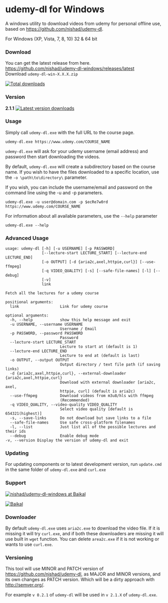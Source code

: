 # udemy-dl for Windows
A windows utility to download videos from udemy for personal offline use, based on <https://github.com/nishad/udemy-dl>.

For Windows (XP, Vista, 7, 8, 10) 32 & 64 bit

### Download

You can get the latest release from here.  
https://github.com/nishad/udemy-dl-windows/releases/latest  
Download `udemy-dl-win-X.X.X.zip`

[![Total downloads](https://img.shields.io/github/downloads/nishad/udemy-dl-windows/total.svg)](https://github.com/nishad/udemy-dl-windows/releases/latest)

### Version
**2.1.1** [![Latest version downloads](https://img.shields.io/github/downloads/nishad/udemy-dl-windows/latest/total.svg)](https://github.com/nishad/udemy-dl-windows/releases/latest)

### Usage

Simply call `udemy-dl.exe` with the full URL to the course page.
```
udemy-dl.exe https://www.udemy.com/COURSE_NAME
```
`udemy-dl.exe` will ask for your udemy username (email address) and password then start downloading the videos.

By default, `udemy-dl.exe` will create a subdirectory based on the course name.  If you wish to have the files downloaded to a specific location, use the `-o \path\to\directory\` parameter.

If you wish, you can include the username/email and password on the command line using the -u and -p parameters.

```
udemy-dl.exe -u user@domain.com -p $ecRe7w0rd https://www.udemy.com/COURSE_NAME
```

For information about all available parameters, use the `--help` parameter
```
udemy-dl.exe --help
```

### Advanced Usage

```
usage: udemy-dl [-h] [-u USERNAME] [-p PASSWORD]
                [--lecture-start LECTURE_START] [--lecture-end LECTURE_END]
                [-o OUTPUT] [-d {aria2c,axel,httpie,curl}] [--use-ffmpeg]
                [-q VIDEO_QUALITY] [-s] [--safe-file-names] [-l] [--debug]
                [-v]
                link

Fetch all the lectures for a udemy course

positional arguments:
  link                  Link for udemy course

optional arguments:
  -h, --help            show this help message and exit
  -u USERNAME, --username USERNAME
                        Username / Email
  -p PASSWORD, --password PASSWORD
                        Password
  --lecture-start LECTURE_START
                        Lecture to start at (default is 1)
  --lecture-end LECTURE_END
                        Lecture to end at (default is last)
  -o OUTPUT, --output OUTPUT
                        Output directory / text file path (if saving links)
  -d {aria2c,axel,httpie,curl}, --external-downloader {aria2c,axel,httpie,curl}
                        Download with external downloader [aria2c, axel,
                        httpie, curl] (default is aria2c)
  --use-ffmpeg          Download videos from m3u8/hls with ffmpeg
                        (Recommended)
  -q VIDEO_QUALITY, --video-quality VIDEO_QUALITY
                        Select video quality [default is 654321(highest)]
  -s, --save-links      Do not download but save links to a file
  --safe-file-names     Use safe cross-platform filenames
  -l, --list            Just list all of the possible lectures and their ids
  --debug               Enable debug mode
-v, --version Display the version of udemy-dl and exit
```


### Updating

For updating components or to latest development version, run `update.cmd` in the same folder of `udemy-dl.exe` and `curl.exe`

### Support

[![ nishad/udemy-dl-windows at Baikal](https://s3-us-west-2.amazonaws.com/nerpa-static/baikal-banner.svg)](https://baikal.io/nishad/udemy-dl-windows)

[![Baikal](https://baikal.io/badges/nishad/udemy-dl-windows)](https://baikal.io/nishad/udemy-dl-windows)


### Downloader 
By default `udemy-dl.exe` uses `aria2c.exe` to download the video file. If it is missing it will try `curl.exe`, and if both these downloaders are missing it will use built in `wget` function. You can delete `area2c.exe` if it is not working or wants to use `curl.exe`.

### Versioning 
This tool will use  MINOR and PATCH version of <https://github.com/nishad/udemy-dl>, as MAJOR and MINOR versions, and its own changes as PATCH version. Which will be a dirty approach with <http://semver.org/>.

For example `v 0.2.1` of `udemy-dl` will be used in `v 2.1.X` of `udemy-dl.exe`.
